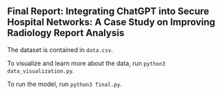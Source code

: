 ## Final Report: Integrating ChatGPT into Secure Hospital Networks: A Case Study on Improving Radiology Report Analysis

The dataset is contained in `data.csv`.

To visualize and learn more about the data, run `python3 data_visualization.py`.

To run the model, run `python3 final.py`.
